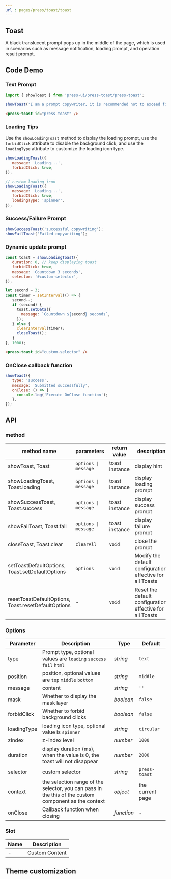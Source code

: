 ```yaml
---
url : pages/press/toast/toast
---
```


## Toast 


A black translucent prompt pops up in the middle of the page, which is used in scenarios such as message notification, loading prompt, and operation result prompt.


## Code Demo

### Text Prompt

```javascript
import { showToast } from 'press-ui/press-toast/press-toast';

showToast('I am a prompt copywriter, it is recommended not to exceed fifteen characters~');
```

```html
<press-toast id="press-toast" />
```

### Loading Tips

Use the `showLoadingToast` method to display the loading prompt, use the `forbidClick` attribute to disable the background click, and use the `loadingType` attribute to customize the loading icon type.

```javascript
showLoadingToast({
   message: 'Loading...',
   forbidClick: true,
});

// custom loading icon
showLoadingToast({
   message: 'Loading...',
   forbidClick: true,
   loadingType: 'spinner',
});
```

### Success/Failure Prompt

```javascript
showSuccessToast('successful copywriting');
showFailToast('Failed copywriting');
```

### Dynamic update prompt

```javascript
const toast = showLoadingToast({
   duration: 0, // keep displaying toast
   forbidClick: true,
   message: 'Countdown 3 seconds',
   selector: '#custom-selector',
});

let second = 3;
const timer = setInterval(() => {
   second--;
   if (second) {
     toast.setData({
       message: `Countdown ${second} seconds`,
     });
   } else {
     clearInterval(timer);
     closeToast();
   }
}, 1000);
```

```html
<press-toast id="custom-selector" />
```

### OnClose callback function

```javascript
showToast({
   type: 'success',
   message: 'Submitted successfully',
   onClose: () => {
     console.log('Execute OnClose function');
   },
});
```

## API

### method

| method name                                         | parameters           | return value   | description                                                |
| --------------------------------------------------- | -------------------- | -------------- | ---------------------------------------------------------- |
| showToast, Toast                                    | `options \| message` | toast instance | display hint                                               |
| showLoadingToast, Toast.loading                     | `options \| message` | toast instance | display loading prompt                                     |
| showSuccessToast, Toast.success                     | `options \| message` | toast instance | display success prompt                                     |
| showFailToast, Toast.fail                           | `options \| message` | toast instance | display failure prompt                                     |
| closeToast, Toast.clear                             | `clearAll`           | `void`         | close the prompt                                           |
| setToastDefaultOptions, Toast.setDefaultOptions     | `options`            | `void`         | Modify the default configuration, effective for all Toasts |
| resetToastDefaultOptions, Toast.resetDefaultOptions | -                    | `void`         | Reset the default configuration, effective for all Toasts  |

### Options

| Parameter   | Description                                                                                          | Type       | Default          |
| ----------- | ---------------------------------------------------------------------------------------------------- | ---------- | ---------------- |
| type        | Prompt type, optional values are `loading` `success` `fail` `html`                                   | _string_   | `text`           |
| position    | position, optional values are `top` `middle` `bottom`                                                | _string_   | `middle`         |
| message     | content                                                                                              | _string_   | `''`             |
| mask        | Whether to display the mask layer                                                                    | _boolean_  | `false`          |
| forbidClick | Whether to forbid background clicks                                                                  | _boolean_  | `false`          |
| loadingType | loading icon type, optional value is `spinner`                                                       | _string_   | `circular`       |
| zIndex      | z-index level                                                                                        | _number_   | `1000`           |
| duration    | display duration (ms), when the value is 0, the toast will not disappear                             | _number_   | `2000`           |
| selector    | custom selector                                                                                      | _string_   | `press-toast`    |
| context     | the selection range of the selector, you can pass in the this of the custom component as the context | _object_   | the current page |
| onClose     | Callback function when closing                                                                       | _function_ | -                |

### Slot

| Name | Description    |
| ---- | -------------- |
| -    | Custom Content |

## Theme customization

<theme-config />